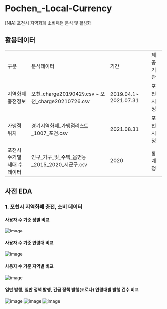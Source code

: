 # Pochen_-Local-Currency
[NIA] 포천시 지역화폐 소비패턴 분석 및 활성화

## 활용데이터
<table>
  <tr>
    <td>구분</td><td>분석데이터</td><td>기간</td><td>제공기관</td>
  </tr>
  <tr>
    <td>지역화폐 충전정보</td><td>포천_charge20190429.csv ~ 포천_charge20210726.csv</td><td>2019.04.1~ 2021.07.31</td><td>포천시청</td>
  </tr>
  <tr>
    <td>가맹점 위치</td><td>경기지역화폐_가맹점리스트_1007_포천.csv</td><td>2021.08.31</td><td>포천시청</td>
  </tr>
  <tr>
    <td>포천시 주거별 세대 수 데이터</td><td>인구_가구_및_주택_읍면동_2015_2020_시군구.csv</td><td>2020</td><td>통계청</td>
  </tr>
 </table>
 
## 사전 EDA
   ### 1. 포천시 지역화폐 충전, 소비 데이터
   #### 사용자 수 기준 성별 비교
   ![image](https://user-images.githubusercontent.com/54710010/169965619-18ce560c-e686-45cc-b2bc-7203232203e2.png)
   #### 사용자 수 기준 연령대 비교
   ![image](https://user-images.githubusercontent.com/54710010/169965724-9213136e-96d8-45cc-9076-8bfdc4652a2d.png)
   #### 사용자 수 기준 지역별 비교
   ![image](https://user-images.githubusercontent.com/54710010/169965743-f2af9a3a-9aff-45f5-aced-858758422fb4.png)
   #### 일반 발행, 일반 정책 발행, 긴급 정책 발행(코로나) 연령대별 발행 건수 비교
   ![image](https://user-images.githubusercontent.com/54710010/169965768-5f0cae8d-54e4-4011-b372-7cea66492779.png)
   ![image](https://user-images.githubusercontent.com/54710010/169965795-0fc8ecce-f52a-491a-8dbf-fc299fe86625.png)
   ![image](https://user-images.githubusercontent.com/54710010/169965804-4552cf4d-9d34-4832-9f78-db5f5922a364.png)


